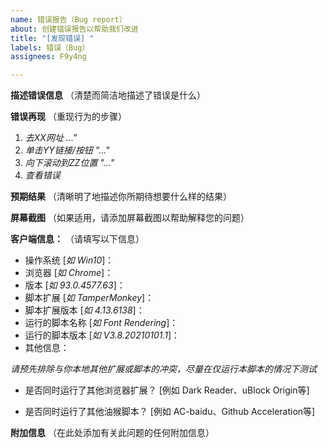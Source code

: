```yaml
---
name: 错误报告（Bug report）
about: 创建错误报告以帮助我们改进
title: "[发现错误] "
labels: 错误（Bug）
assignees: F9y4ng

---
```


**描述错误信息**  （清楚而简洁地描述了错误是什么）


**错误再现**  （重现行为的步骤）

1. _去XX网址 ..."_
2. _单击YY链接/按钮 "..."_
3. _向下滚动到ZZ位置 "..."_
4. _查看错误_


**预期结果**  （清晰明了地描述你所期待想要什么样的结果）


**屏幕截图**  （如果适用，请添加屏幕截图以帮助解释您的问题）


**客户端信息：**  （请填写以下信息）
- 操作系统 [_如 Win10_]：
- 浏览器 [_如 Chrome_]：
- 版本 [_如 93.0.4577.63_]：
- 脚本扩展 [_如 TamperMonkey_]：
- 脚本扩展版本 [_如 4.13.6138_]：
- 运行的脚本名称 [_如 Font Rendering_]：
- 运行的脚本版本 [_如 V3.8.20210101.1_]：
- 其他信息：

_请预先排除与你本地其他扩展或脚本的冲突，尽量在仅运行本脚本的情况下测试_
- 是否同时运行了其他浏览器扩展？ [例如 Dark Reader、uBlock Origin等]


- 是否同时运行了其他油猴脚本？ [例如 AC-baidu、Github Acceleration等]


**附加信息**  （在此处添加有关此问题的任何附加信息）

